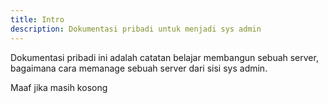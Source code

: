```yaml
---
title: Intro
description: Dokumentasi pribadi untuk menjadi sys admin
---
```


Dokumentasi pribadi ini adalah catatan belajar membangun sebuah server, bagaimana cara memanage sebuah server dari sisi sys admin.


Maaf jika masih kosong

